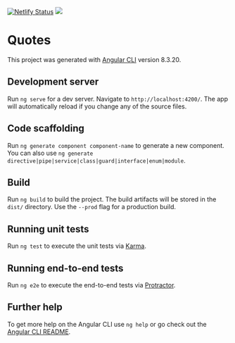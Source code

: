 [![Netlify Status](https://api.netlify.com/api/v1/badges/ba558947-1bd1-4893-854e-5fa5102e27ef/deploy-status)](https://app.netlify.com/sites/peaceful-engelbart-78fa2d/deploys)
<a href="https://david-dm.org/jwbaart/quotes?type=dev" title="devDependencies status"><img src="https://david-dm.org/jwbaart/quotes/dev-status.svg"/></a>

# Quotes

This project was generated with [Angular CLI](https://github.com/angular/angular-cli) version 8.3.20.

## Development server

Run `ng serve` for a dev server. Navigate to `http://localhost:4200/`. The app will automatically reload if you change any of the source files.

## Code scaffolding

Run `ng generate component component-name` to generate a new component. You can also use `ng generate directive|pipe|service|class|guard|interface|enum|module`.

## Build

Run `ng build` to build the project. The build artifacts will be stored in the `dist/` directory. Use the `--prod` flag for a production build.

## Running unit tests

Run `ng test` to execute the unit tests via [Karma](https://karma-runner.github.io).

## Running end-to-end tests

Run `ng e2e` to execute the end-to-end tests via [Protractor](http://www.protractortest.org/).

## Further help

To get more help on the Angular CLI use `ng help` or go check out the [Angular CLI README](https://github.com/angular/angular-cli/blob/master/README.md).
